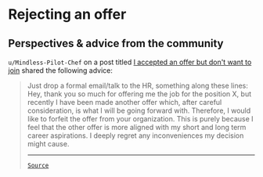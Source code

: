 # Rejecting an offer

## Perspectives & advice from the community

`u/Mindless-Pilot-Chef` on a post titled
[I accepted an offer but don't want to join](https://www.reddit.com/r/developersIndia/comments/taw6k8/i_accepted_an_offer_but_dont_want_to_join/)
shared the following advice:

<blockquote>

Just drop a formal email/talk to the HR, something along these lines: Hey, thank
you so much for offering me the job for the position X, but recently I have been
made another offer which, after careful consideration, is what I will be going
forward with. Therefore, I would like to forfeit the offer from your
organization. This is purely because I feel that the other offer is more aligned
with my short and long term career aspirations. I deeply regret any
inconveniences my decision might cause.

---

[`Source`](https://www.reddit.com/r/developersIndia/comments/taw6k8/comment/i03f5tu/?utm_source=share&utm_medium=web3x&utm_name=web3xcss&utm_term=1&utm_content=share_button)

</blockquote>
